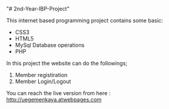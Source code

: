 "# 2nd-Year-IBP-Project" 

This internet based programming project contains some basic:
- CSS3
- HTML5
- MySql Database operations
- PHP

In this project the website can do the followings;
1) Member registiration
2) Member Login/Logout

You can reach the live version from here : http://uegemenkaya.atwebpages.com
